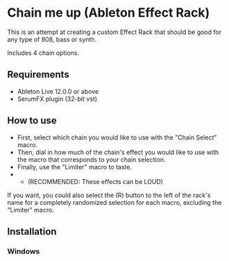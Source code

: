 # Chain me up (Ableton Effect Rack)
This is an attempt at creating a custom Effect Rack that should be good for any type of 808, bass or synth.

Includes 4 chain options.

## Requirements
- Ableton Live 12.0.0 or above
- SerumFX plugin (32-bit vst)

## How to use
- First, select which chain you would like to use with the "Chain Select" macro.
- Then, dial in how much of the chain's effect you would like to use with the macro that corresponds to your chain selection.
- Finally, use the "Limiter" macro to taste.
- - (RECOMMENDED: These effects can be LOUD)

If you want, you could also select the (R) button to the left of the rack's name for a completely randomized selection for each macro, excluding the "Limiter" macro.

## Installation
### Windows

